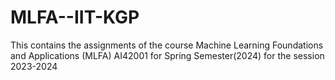 # MLFA--IIT-KGP

This contains the assignments of the course Machine Learning Foundations and Applications (MLFA) AI42001 for Spring Semester(2024) for the session 2023-2024 
